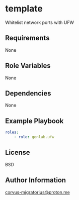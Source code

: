 template
=========

Whitelist network ports with UFW

Requirements
------------

None

Role Variables
--------------

None

Dependencies
------------

None

Example Playbook
----------------

```yaml
roles:
    - role: genlab.ufw
```

License
-------

BSD

Author Information
------------------

corvus-migratorius@proton.me
